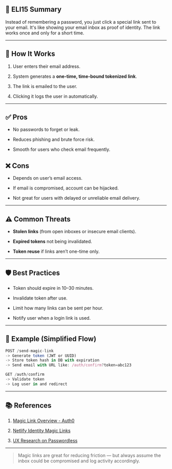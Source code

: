 ## 📘 ELI15 Summary

Instead of remembering a password, you just click a special link sent to your email. It's like showing your email inbox as proof of identity. The link works once and only for a short time.

---

## 🧠 How It Works

1. User enters their email address.
    
2. System generates a **one-time, time-bound tokenized link**.
    
3. The link is emailed to the user.
    
4. Clicking it logs the user in automatically.
    

---

## ✅ Pros

- No passwords to forget or leak.
    
- Reduces phishing and brute force risk.
    
- Smooth for users who check email frequently.
    

## ❌ Cons

- Depends on user’s email access.
    
- If email is compromised, account can be hijacked.
    
- Not great for users with delayed or unreliable email delivery.
    

---

## ⚠️ Common Threats

- **Stolen links** (from open inboxes or insecure email clients).
    
- **Expired tokens** not being invalidated.
    
- **Token reuse** if links aren’t one-time only.
    

---

## 🛡️ Best Practices

- Token should expire in 10–30 minutes.
    
- Invalidate token after use.
    
- Limit how many links can be sent per hour.
    
- Notify user when a login link is used.
    

---

## 🧪 Example (Simplified Flow)

```javascript
POST /send-magic-link
-> Generate token (JWT or UUID)
-> Store token hash in DB with expiration
-> Send email with URL like: /auth/confirm?token=abc123

GET /auth/confirm
-> Validate token
-> Log user in and redirect
```

---

## 📚 References

1. [Magic Link Overview - Auth0](https://auth0.com/docs/authenticate/passwordless/send-email)
    
2. [Netlify Identity Magic Links](https://docs.netlify.com/visitor-access/identity/#magic-links)
    
3. [UX Research on Passwordless](https://www.nngroup.com/articles/passwordless-login/)
    

---

> Magic links are great for reducing friction — but always assume the inbox could be compromised and log activity accordingly.